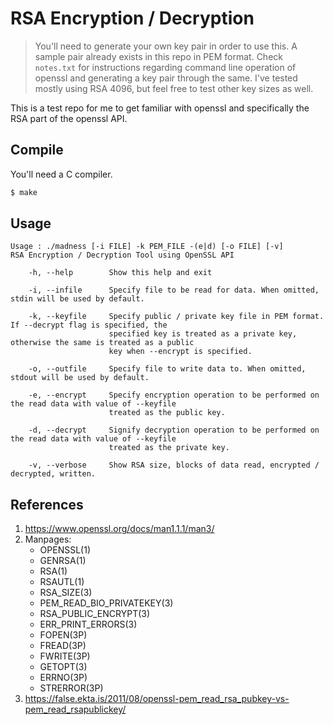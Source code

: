 # RSA Encryption / Decryption
> You'll need to generate your own key pair in order to use this. A sample pair already exists in this repo in PEM
> format. Check `notes.txt` for instructions regarding command line operation of openssl and generating a key pair
> through the same. I've tested mostly using RSA 4096, but feel free to test other key sizes as well.

This is a test repo for me to get familiar with openssl and specifically the RSA part of the openssl API.

## Compile
You'll need a C compiler.
```sh
$ make
```

## Usage
```
Usage : ./madness [-i FILE] -k PEM_FILE -(e|d) [-o FILE] [-v]
RSA Encryption / Decryption Tool using OpenSSL API

    -h, --help        Show this help and exit

    -i, --infile      Specify file to be read for data. When omitted, stdin will be used by default.

    -k, --keyfile     Specify public / private key file in PEM format. If --decrypt flag is specified, the
                      specified key is treated as a private key, otherwise the same is treated as a public
                      key when --encrypt is specified.

    -o, --outfile     Specify file to write data to. When omitted, stdout will be used by default.

    -e, --encrypt     Specify encryption operation to be performed on the read data with value of --keyfile
                      treated as the public key.

    -d, --decrypt     Signify decryption operation to be performed on the read data with value of --keyfile
                      treated as the private key.

    -v, --verbose     Show RSA size, blocks of data read, encrypted / decrypted, written.
```

## References
1.  https://www.openssl.org/docs/man1.1.1/man3/
2.  Manpages:
    - OPENSSL(1)
    - GENRSA(1)
    - RSA(1)
    - RSAUTL(1)
    - RSA\_SIZE(3)
    - PEM\_READ\_BIO\_PRIVATEKEY(3)
    - RSA\_PUBLIC\_ENCRYPT(3)
    - ERR\_PRINT\_ERRORS(3)
    - FOPEN(3P)
    - FREAD(3P)
    - FWRITE(3P)
    - GETOPT(3)
    - ERRNO(3P)
    - STRERROR(3P)
3.  https://false.ekta.is/2011/08/openssl-pem_read_rsa_pubkey-vs-pem_read_rsapublickey/
